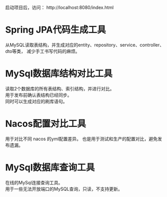 启动项目后，访问：
http://localhost:8080/index.html  

# Spring JPA代码生成工具
从MySQL读取表结构，并生成对应的entity、repository、service、controller、dto等类，
减少手工书写代码的麻烦。  

# MySql数据库结构对比工具
读取2个数据库的所有表结构、索引结构，并进行对比。  
用于发布前确认表结构已经同步。  
同时可以生成对应的刷库语句。

# Nacos配置对比工具
用于对比不同 nacos 的yml配置差异。
也是用于测试和生产的配置对比，避免发布遗漏。

# MySql数据库查询工具
在线的MySql连接查询工具。  
用于一些无法开放端口的MySQL查询，只读，不支持更新。
